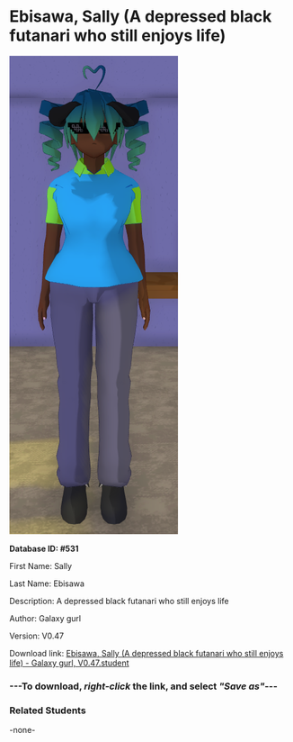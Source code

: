 # Ebisawa, Sally (A depressed black futanari who still enjoys life)

<img src="Files/Ebisawa, Sally (A depressed black futanari who still enjoys life).png" title="Ebisawa, Sally (A depressed black futanari who still enjoys life) - Galaxy gurl, V0.47">

**Database ID: #531**

First Name: Sally

Last Name: Ebisawa

Description: A depressed black futanari who still enjoys life

Author: Galaxy gurl

Version: V0.47

Download link: <a href="https://raw.githubusercontent.com/Arbiter1223/Daigaku-Gurashi-Custom-Students/master/Students/Files/Ebisawa%2C%20Sally%20(A%20depressed%20black%20futanari%20who%20still%20enjoys%20life)%20-%20Galaxy%20gurl%2C%20V0.47.student">Ebisawa, Sally (A depressed black futanari who still enjoys life) - Galaxy gurl, V0.47.student</a>

### ---**To download, _right-click_ the link, and select _"Save as"_**---

### Related Students

-none-
